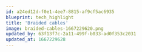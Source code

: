 ```yaml
---
id: a24ed12d-f0e1-4ee7-8815-af9cf5ac6935
blueprint: tech_highlight
title: 'Braided cables'
image: braided-cables-1667229620.png
updated_by: 63f13f7c-2a11-499f-b033-ad0f353c2031
updated_at: 1667229628
---
```

